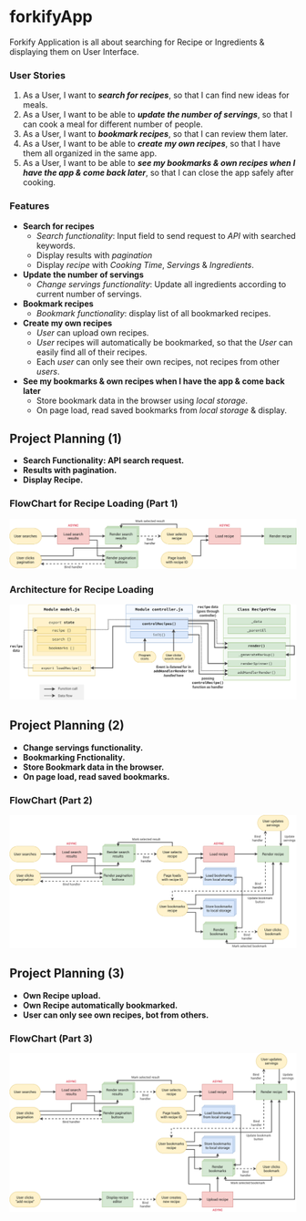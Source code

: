 # forkifyApp

Forkify Application is all about searching for Recipe or Ingredients & displaying them on User Interface.

### User Stories

1. As a User, I want to **_search for recipes_**, so that I can find new ideas for meals.
2. As a User, I want to be able to **_update the number of servings_**, so that I can cook a meal for different number of people.
3. As a User, I want to **_bookmark recipes_**, so that I can review them later.
4. As a User, I want to be able to **_create my own recipes_**, so that I have them all organized in the same app.
5. As a User, I want to be able to **_see my bookmarks & own recipes when I have the app & come back later_**, so that I can close the app safely after cooking.

### Features

- **Search for recipes**
  - _Search functionality_: Input field to send request to _API_ with searched keywords.
  - Display results with _pagination_
  - Display _recipe_ with _Cooking Time_, _Servings_ & _Ingredients_.
- **Update the number of servings**
  - _Change servings functionality_: Update all ingredients according to current number of servings.
- **Bookmark recipes**
  - _Bookmark functionality_: display list of all bookmarked recipes.
- **Create my own recipes**
  - _User_ can upload own recipes.
  - _User_ recipes will automatically be bookmarked, so that the _User_ can easily find all of their recipes.
  - Each _user_ can only see their own recipes, not recipes from other _users_.
- **See my bookmarks & own recipes when I have the app & come back later**
  - Store bookmark data in the browser using _local storage_.
  - On page load, read saved bookmarks from _local storage_ & display.

## Project Planning (1)

- **Search Functionality: API search request.**
- **Results with pagination.**
- **Display Recipe.**

### FlowChart for Recipe Loading (Part 1)

![FlowChart 1](forkify-flowchart-part-1.png)

### Architecture for Recipe Loading

![Recipe Loading](forkify-architecture-recipe-loading.png)

## Project Planning (2)

- **Change servings functionality.**
- **Bookmarking Fnctionality.**
- **Store Bookmark data in the browser.**
- **On page load, read saved bookmarks.**

### FlowChart (Part 2)

![FlowChart 2](forkify-flowchart-part-2.png)

## Project Planning (3)

- **Own Recipe upload.**
- **Own Recipe automatically bookmarked.**
- **User can only see own recipes, bot from others.**

### FlowChart (Part 3)

![FlowChart 3](forkify-flowchart-part-3.png)
